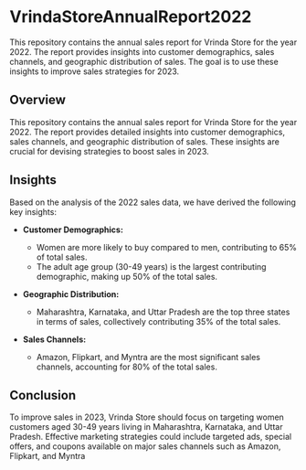 # VrindaStoreAnnualReport2022
This repository contains the annual sales report for Vrinda Store for the year 2022. The report provides insights into customer demographics, sales channels, and geographic distribution of sales. The goal is to use these insights to improve sales strategies for 2023.

## Overview
This repository contains the annual sales report for Vrinda Store for the year 2022. The report provides detailed insights into customer demographics, sales channels, and geographic distribution of sales. These insights are crucial for devising strategies to boost sales in 2023.

## Insights
Based on the analysis of the 2022 sales data, we have derived the following key insights:

- **Customer Demographics:**
  - Women are more likely to buy compared to men, contributing to 65% of total sales.
  - The adult age group (30-49 years) is the largest contributing demographic, making up 50% of the total sales.
  
- **Geographic Distribution:**
  - Maharashtra, Karnataka, and Uttar Pradesh are the top three states in terms of sales, collectively contributing 35% of the total sales.
  
- **Sales Channels:**
  - Amazon, Flipkart, and Myntra are the most significant sales channels, accounting for 80% of the total sales.

## Conclusion
To improve sales in 2023, Vrinda Store should focus on targeting women customers aged 30-49 years living in Maharashtra, Karnataka, and Uttar Pradesh. Effective marketing strategies could include targeted ads, special offers, and coupons available on major sales channels such as Amazon, Flipkart, and Myntra


